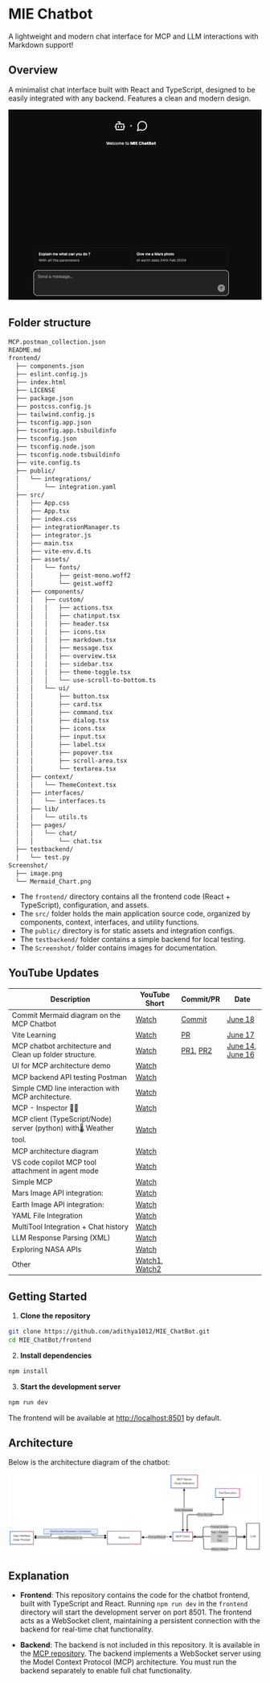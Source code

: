 # MIE Chatbot

A lightweight and modern chat interface for MCP and LLM interactions with Markdown support!

## Overview

A minimalist chat interface built with React and TypeScript, designed to be easily integrated with any backend. Features a clean and modern design.

![Demo](Screenshot/image.png)

## Folder structure

```
MCP.postman_collection.json
README.md
frontend/
  ├── components.json
  ├── eslint.config.js
  ├── index.html
  ├── LICENSE
  ├── package.json
  ├── postcss.config.js
  ├── tailwind.config.js
  ├── tsconfig.app.json
  ├── tsconfig.app.tsbuildinfo
  ├── tsconfig.json
  ├── tsconfig.node.json
  ├── tsconfig.node.tsbuildinfo
  ├── vite.config.ts
  ├── public/
  │   └── integrations/
  │       └── integration.yaml
  ├── src/
  │   ├── App.css
  │   ├── App.tsx
  │   ├── index.css
  │   ├── integrationManager.ts
  │   ├── integrator.js
  │   ├── main.tsx
  │   ├── vite-env.d.ts
  │   ├── assets/
  │   │   └── fonts/
  │   │       ├── geist-mono.woff2
  │   │       └── geist.woff2
  │   ├── components/
  │   │   ├── custom/
  │   │   │   ├── actions.tsx
  │   │   │   ├── chatinput.tsx
  │   │   │   ├── header.tsx
  │   │   │   ├── icons.tsx
  │   │   │   ├── markdown.tsx
  │   │   │   ├── message.tsx
  │   │   │   ├── overview.tsx
  │   │   │   ├── sidebar.tsx
  │   │   │   ├── theme-toggle.tsx
  │   │   │   └── use-scroll-to-bottom.ts
  │   │   └── ui/
  │   │       ├── button.tsx
  │   │       ├── card.tsx
  │   │       ├── command.tsx
  │   │       ├── dialog.tsx
  │   │       ├── icons.tsx
  │   │       ├── input.tsx
  │   │       ├── label.tsx
  │   │       ├── popover.tsx
  │   │       ├── scroll-area.tsx
  │   │       └── textarea.tsx
  │   ├── context/
  │   │   └── ThemeContext.tsx
  │   ├── interfaces/
  │   │   └── interfaces.ts
  │   ├── lib/
  │   │   └── utils.ts
  │   ├── pages/
  │   │   └── chat/
  │   │       └── chat.tsx
  ├── testbackend/
  │   └── test.py
Screenshot/
  ├── image.png
  └── Mermaid_Chart.png
```

- The `frontend/` directory contains all the frontend code (React + TypeScript), configuration, and assets.
- The `src/` folder holds the main application source code, organized by components, context, interfaces, and utility functions.
- The `public/` directory is for static assets and integration configs.
- The `testbackend/` folder contains a simple backend for local testing.
- The `Screenshot/` folder contains images for documentation.

## YouTube Updates

| Description                                                       | YouTube Short                                                                  | Commit/PR                                                                                                   | Date                                                                                                                                                                                                                                                                       |
| ----------------------------------------------------------------- | ------------------------------------------------------------------------------ | ----------------------------------------------------------------------------------------------------------- | -------------------------------------------------------------------------------------------------------------------------------------------------------------------------------------------------------------------------------------------------------------------------- |
| Commit Mermaid diagram on the MCP Chatbot                         | [Watch](https://youtube.com/shorts/YSOqYVHAsjg)                                | [Commit](https://github.com/adithya1012/MIE_ChatBot/commit/b00f89d741af162aeba4b8f16b3669898979d265)        | [June 18](https://docs.google.com/document/d/1RGVLmfMQ1EpN2uXK2a6YLVcGXwu7ZrbIWCEe7AmRHBc/edit?pli=1&tab=t.0#heading=h.mrf11jp1gp4)                                                                                                                                        |
| Vite Learning                                                     | [Watch](https://youtube.com/shorts/EZeK7EcgFY4)                                | [PR](https://github.com/adithya1012/Learning/pull/1)                                                        | [June 17](https://docs.google.com/document/d/1RGVLmfMQ1EpN2uXK2a6YLVcGXwu7ZrbIWCEe7AmRHBc/edit?pli=1&tab=t.0#heading=h.f3pej13xvumg)                                                                                                                                       |
| MCP chatbot architecture and Clean up folder structure.           | [Watch](https://youtube.com/shorts/Ib9I8vepgPY)                                | [PR1](https://github.com/adithya1012/MIE_ChatBot/pull/18), [PR2](https://github.com/adithya1012/MCP/pull/1) | [June 14](https://docs.google.com/document/d/1RGVLmfMQ1EpN2uXK2a6YLVcGXwu7ZrbIWCEe7AmRHBc/edit?pli=1&tab=t.0#heading=h.8pcaemy93me2), [June 16](https://docs.google.com/document/d/1RGVLmfMQ1EpN2uXK2a6YLVcGXwu7ZrbIWCEe7AmRHBc/edit?pli=1&tab=t.0#heading=h.4kqr6yuqq850) |
| UI for MCP architecture demo                                      | [Watch](https://youtube.com/shorts/l_go1mo4wHY)                                |                                                                                                             |                                                                                                                                                                                                                                                                            |
| MCP backend API testing Postman                                   | [Watch](https://youtube.com/shorts/qY5o8yI-bZQ)                                |                                                                                                             |                                                                                                                                                                                                                                                                            |
| Simple CMD line interaction with MCP architecture.                | [Watch](https://youtube.com/shorts/3tGSEd2r8D0)                                |                                                                                                             |                                                                                                                                                                                                                                                                            |
| MCP - Inspector 🚓🚨                                              | [Watch](https://youtube.com/shorts/URPhnDYoKq4)                                |                                                                                                             |                                                                                                                                                                                                                                                                            |
| MCP client (TypeScript/Node) server (python) with🌡️ Weather tool. | [Watch](https://youtube.com/shorts/TJvB7dl9_8Y)                                |                                                                                                             |                                                                                                                                                                                                                                                                            |
| MCP architecture diagram                                          | [Watch](https://youtube.com/shorts/NlC0rGRSANQ)                                |                                                                                                             |                                                                                                                                                                                                                                                                            |
| VS code copilot MCP tool attachment in agent mode                 | [Watch](https://youtube.com/shorts/5t2vZ07zfus)                                |                                                                                                             |                                                                                                                                                                                                                                                                            |
| Simple MCP                                                        | [Watch](https://youtube.com/shorts/JYjJavez4Xo)                                |                                                                                                             |                                                                                                                                                                                                                                                                            |
| Mars Image API integration:                                       | [Watch](https://youtube.com/shorts/LMLNdOsZnFk)                                |                                                                                                             |                                                                                                                                                                                                                                                                            |
| Earth Image API integration:                                      | [Watch](https://youtube.com/shorts/WJMUf-ZXRyQ)                                |                                                                                                             |                                                                                                                                                                                                                                                                            |
| YAML File Integration                                             | [Watch](https://youtube.com/shorts/CovI4RM3zrg)                                |                                                                                                             |                                                                                                                                                                                                                                                                            |
| MultiTool Integration + Chat history                              | [Watch](https://youtube.com/shorts/J4uz3EOss80)                                |                                                                                                             |                                                                                                                                                                                                                                                                            |
| LLM Response Parsing (XML)                                        | [Watch](https://youtube.com/shorts/CCQt4RiIYJE)                                |                                                                                                             |                                                                                                                                                                                                                                                                            |
| Exploring NASA APIs                                               | [Watch](https://youtube.com/shorts/cBbhRo6dW5E)                                |                                                                                                             |                                                                                                                                                                                                                                                                            |
| Other                                                             | [Watch1](https://youtu.be/GklINnKCvQs), [Watch2](https://youtu.be/90mmfmDyxn8) |                                                                                                             |                                                                                                                                                                                                                                                                            |

## Getting Started

1. **Clone the repository**

```bash
git clone https://github.com/adithya1012/MIE_ChatBot.git
cd MIE_ChatBot/frontend
```

2. **Install dependencies**

```bash
npm install
```

3. **Start the development server**

```bash
npm run dev
```

The frontend will be available at [http://localhost:8501](http://localhost:8501) by default.

## Architecture

Below is the architecture diagram of the chatbot:

![Mermaid Diagram](Screenshot/Mermaid_Chart.png)

## Explanation

- **Frontend**: This repository contains the code for the chatbot frontend, built with TypeScript and React. Running `npm run dev` in the `frontend` directory will start the development server on port 8501. The frontend acts as a WebSocket client, maintaining a persistent connection with the backend for real-time chat functionality.

- **Backend**: The backend is not included in this repository. It is available in the [MCP repository](https://github.com/adithya1012/MCP). The backend implements a WebSocket server using the Model Context Protocol (MCP) architecture. You must run the backend separately to enable full chat functionality.

<!-- - **Integration**: The frontend is designed to be easily integrated with any backend that supports WebSocket and the MCP protocol. You can modify the integration configuration in `frontend/public/integrations/integration.yaml` as needed. -->
